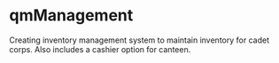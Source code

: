 # qmManagement
Creating inventory management system to maintain inventory for cadet corps.
Also includes a cashier option for canteen.

